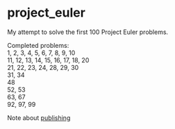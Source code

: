# project_euler

My attempt to solve the first 100 Project Euler problems. 

Completed problems: <br />
1, 2, 3, 4, 5, 6, 7, 8, 9, 10 <br />
11, 12, 13, 14, 15, 16, 17, 18, 20 <br />
21, 22, 23, 24, 28, 29, 30 <br />
31, 34 <br />
48 <br />
52, 53 <br />
63, 67 <br />
92, 97, 99 <br />

Note about [publishing](https://projecteuler.net/about#publish)
